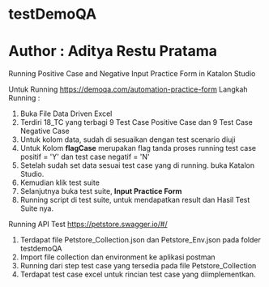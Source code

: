 # testDemoQA
# Author : Aditya Restu Pratama
Running Positive Case and Negative Input Practice Form in Katalon Studio

Untuk Running  https://demoqa.com/automation-practice-form Langkah Running :
1. Buka File Data Driven Excel
2. Terdiri 18_TC yang terbagi 9 Test Case Positive Case dan 9 Test Case Negative Case
3. Untuk kolom data, sudah di sesuaikan dengan test scenario diuji
4. Untuk Kolom **flagCase** merupakan flag tanda proses running test case positif = 'Y' dan test case negatif = 'N'
5. Setelah sudah set data sesuai test case yang di running. buka Katalon Studio.
6. Kemudian klik test suite
7. Selanjutnya buka test suite, **Input Practice Form**
8. Running script di test suite, untuk mendapatkan result dan Hasil Test Suite nya.

Running API Test https://petstore.swagger.io/#/
1. Terdapat file Petstore_Collection.json dan Petstore_Env.json pada folder testdemoQA
2. Import file collection dan environment ke aplikasi postman
3. Running dari step test case yang tersedia pada file Petstore_Collection
4. Terdapat test case excel untuk rincian test case yang diimplementkan.
